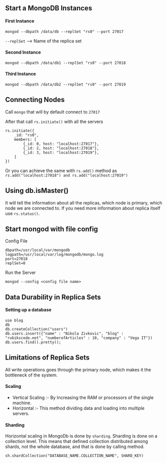 ## Start a MongoDB Instances

#### First Instance  
`mongod --dbpath /data/db --replSet "rs0" --port 27017`

`--replSet` --> Name of the replica set


#### Second Instance
`mongod --dbpath /data/db1 --replSet "rs0" --port 27018`

#### Third Instance
`mongod --dbpath /data/db2 --replSet "rs0" --port 27019`


## Connecting Nodes
Call `mongo` that will by default connect to `27017`

After that call `rs.initiate()` with all the servers

```
rs.initiate({
    _id: "rs0",
    members: [
        {_id: 0, host: "localhost:27017"},
        {_id: 2, host: "localhost:27018"},
        {_id: 3, host: "localhost:27019"},
    ]
})
```

Or you can achieve the same with `rs.add()` method as `rs.add("localhost:27018") and rs.add("localhost:27019")`

## Using db.isMaster()
It will tell the information about all the replicas, which node is primary, which node we are connected to.
If you need more information about replica itself use `rs.status()`. 

## Start mongod with file config

Config File
```
dbpath=/usr/local/var/mongodb
logpath=/usr/local/var/log/mongodb/mongo.log
port=27018
replSet=0
```

Run the Server

`mongod --config <config file name>`


## Data Durability in Replica Sets

#### Setting up a database
```
use blog
db
db.createCollection("users")
db.users.insert({"name" : "Nikola Zivkovic", "blog" : "rubikscode.net", "numberofArticles" : 10, "company" : "Vega IT"})
db.users.find().pretty();
```

## Limitations of Replica Sets

All write operations goes through the primary node, which makes it the bottleneck of the system.

#### Scaling
- Vertical Scaling :- By Increasing the RAM or processors of the single machine.
- Horizontal :- This method dividing data and loading into multiple servers.

#### Sharding

Horizontal scaling in MongoDb is done by `sharding`.  Sharding is done on a collection level.
This means that defined collection distributed among shards, not the whole database, and that
is done by calling method.

``sh.shardCollection("DATABASE_NAME.COLLECTION_NAME", SHARD_KEY)``